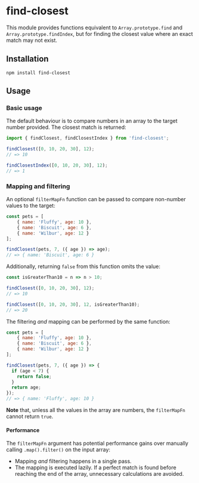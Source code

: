 # find-closest

This module provides functions equivalent to `Array.prototype.find` and `Array.prototype.findIndex`, but for finding the closest value where an exact match may not exist.

## Installation

`npm install find-closest`

## Usage

### Basic usage

The default behaviour is to compare numbers in an array to the target number provided. The closest match is returned:

```javascript
import { findClosest, findClosestIndex } from 'find-closest';

findClosest([0, 10, 20, 30], 12);
// => 10

findClosestIndex([0, 10, 20, 30], 12);
// => 1
```

### Mapping and filtering

An optional `filterMapFn` function can be passed to compare non-number values to the target:

```javascript
const pets = [
    { name: 'Fluffy', age: 10 },
    { name: 'Biscuit', age: 6 },
    { name: 'Wilbur', age: 12 }
];

findClosest(pets, 7, ({ age }) => age);
// => { name: 'Biscuit', age: 6 }
```

Additionally, returning `false` from this function omits the value:

```javascript
const isGreaterThan10 = n => n > 10;

findClosest([0, 10, 20, 30], 12);
// => 10

findClosest([0, 10, 20, 30], 12, isGreaterThan10);
// => 20
```

The filtering _and_ mapping can be performed by the same function:

```javascript
const pets = [
    { name: 'Fluffy', age: 10 },
    { name: 'Biscuit', age: 6 },
    { name: 'Wilbur', age: 12 }
];

findClosest(pets, 7, ({ age }) => {
  if (age < 7) {
    return false;
  }
  return age;
});
// => { name: 'Fluffy', age: 10 }
```

**Note** that, unless all the values in the array are numbers, the `filterMapFn` cannot return `true`.

#### Performance

The `filterMapFn` argument has potential performance gains over manually calling `.map().filter()` on the input array:

- Mapping _and_ filtering happens in a single pass.
- The mapping is executed lazily. If a perfect match is found before reaching the end of the array, unnecessary calculations are avoided.
